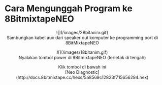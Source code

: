 # Cara Mengunggah Program ke 8BitmixtapeNEO

<p align="center">
![](/images/28bitanim.gif)
<br>
Sambungkan kabel aux dari speaker out komputer ke programming port di 8BitMixtapeNEO
</p>

<p align="center">
![](/images/18bitanim.gif)
<br>
Nyalakan tombol power di 8BitmixtapeNEO (terletak di tengah)
</p>

<p align="center">
Klik tombol di bawah ini
<br>
[Neo Diagnostic](http://docs.8bitmixtape.cc/hexs/5a8569c12823f715656294.hex)
</p>

